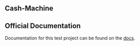 ## Cash-Machine

## Official Documentation

Documentation for this test project can be found on the [docs](http://localhost/docs).
